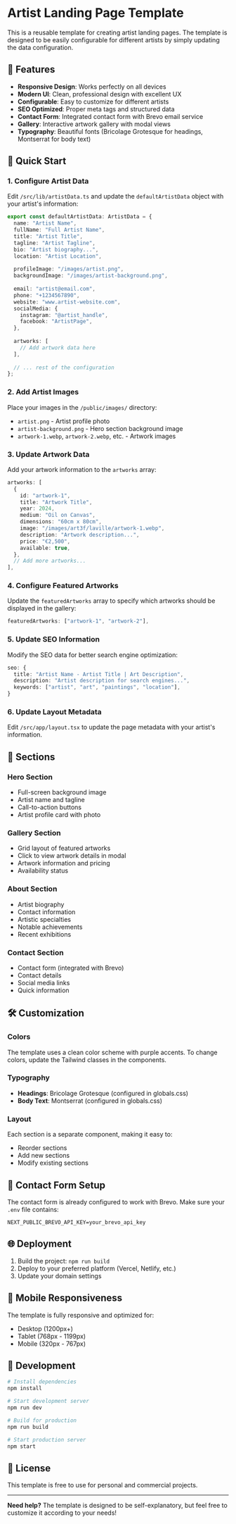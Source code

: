 # Artist Landing Page Template

This is a reusable template for creating artist landing pages. The template is designed to be easily configurable for different artists by simply updating the data configuration.

## 🎨 Features

- **Responsive Design**: Works perfectly on all devices
- **Modern UI**: Clean, professional design with excellent UX
- **Configurable**: Easy to customize for different artists
- **SEO Optimized**: Proper meta tags and structured data
- **Contact Form**: Integrated contact form with Brevo email service
- **Gallery**: Interactive artwork gallery with modal views
- **Typography**: Beautiful fonts (Bricolage Grotesque for headings, Montserrat for body text)

## 🚀 Quick Start

### 1. Configure Artist Data

Edit `/src/lib/artistData.ts` and update the `defaultArtistData` object with your artist's information:

```typescript
export const defaultArtistData: ArtistData = {
  name: "Artist Name",
  fullName: "Full Artist Name",
  title: "Artist Title",
  tagline: "Artist Tagline",
  bio: "Artist biography...",
  location: "Artist Location",
  
  profileImage: "/images/artist.png",
  backgroundImage: "/images/artist-background.png",
  
  email: "artist@email.com",
  phone: "+1234567890",
  website: "www.artist-website.com",
  socialMedia: {
    instagram: "@artist_handle",
    facebook: "ArtistPage",
  },
  
  artworks: [
    // Add artwork data here
  ],
  
  // ... rest of the configuration
};
```

### 2. Add Artist Images

Place your images in the `/public/images/` directory:
- `artist.png` - Artist profile photo
- `artist-background.png` - Hero section background image
- `artwork-1.webp`, `artwork-2.webp`, etc. - Artwork images

### 3. Update Artwork Data

Add your artwork information to the `artworks` array:

```typescript
artworks: [
  {
    id: "artwork-1",
    title: "Artwork Title",
    year: 2024,
    medium: "Oil on Canvas",
    dimensions: "60cm x 80cm",
    image: "/images/art3f/laville/artwork-1.webp",
    description: "Artwork description...",
    price: "€2,500",
    available: true,
  },
  // Add more artworks...
],
```

### 4. Configure Featured Artworks

Update the `featuredArtworks` array to specify which artworks should be displayed in the gallery:

```typescript
featuredArtworks: ["artwork-1", "artwork-2"],
```

### 5. Update SEO Information

Modify the SEO data for better search engine optimization:

```typescript
seo: {
  title: "Artist Name - Artist Title | Art Description",
  description: "Artist description for search engines...",
  keywords: ["artist", "art", "paintings", "location"],
}
```

### 6. Update Layout Metadata

Edit `/src/app/layout.tsx` to update the page metadata with your artist's information.

## 🎯 Sections

### Hero Section
- Full-screen background image
- Artist name and tagline
- Call-to-action buttons
- Artist profile card with photo

### Gallery Section
- Grid layout of featured artworks
- Click to view artwork details in modal
- Artwork information and pricing
- Availability status

### About Section
- Artist biography
- Contact information
- Artistic specialties
- Notable achievements
- Recent exhibitions

### Contact Section
- Contact form (integrated with Brevo)
- Contact details
- Social media links
- Quick information

## 🛠️ Customization

### Colors
The template uses a clean color scheme with purple accents. To change colors, update the Tailwind classes in the components.

### Typography
- **Headings**: Bricolage Grotesque (configured in globals.css)
- **Body Text**: Montserrat (configured in globals.css)

### Layout
Each section is a separate component, making it easy to:
- Reorder sections
- Add new sections
- Modify existing sections

## 📧 Contact Form Setup

The contact form is already configured to work with Brevo. Make sure your `.env` file contains:

```
NEXT_PUBLIC_BREVO_API_KEY=your_brevo_api_key
```

## 🌐 Deployment

1. Build the project: `npm run build`
2. Deploy to your preferred platform (Vercel, Netlify, etc.)
3. Update your domain settings

## 📱 Mobile Responsiveness

The template is fully responsive and optimized for:
- Desktop (1200px+)
- Tablet (768px - 1199px)
- Mobile (320px - 767px)

## 🔧 Development

```bash
# Install dependencies
npm install

# Start development server
npm run dev

# Build for production
npm run build

# Start production server
npm start
```

## 📄 License

This template is free to use for personal and commercial projects.

---

**Need help?** The template is designed to be self-explanatory, but feel free to customize it according to your needs!
